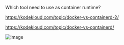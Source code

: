Which tool need to use as container runtime?

https://kodekloud.com/topic/docker-vs-containerd-2/

https://kodekloud.com/topic/docker-vs-containerd/

![image](https://github.com/Khushang49/90DaysofKubernetes/assets/95266353/5f9ff9b0-51fa-4d8e-a1d9-81d683d184c3)

